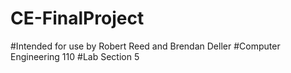 # CE-FinalProject
#Intended for use by Robert Reed and Brendan Deller
#Computer Engineering 110
#Lab Section 5
